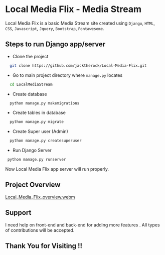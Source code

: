 
# Local Media Flix - Media Stream

Local Media Flix is a basic Media Stream site created using `Django`, `HTML`, `CSS`, `Javascript`, `Jquery`, `Bootstrap`, `Fontawesome`.


## Steps to run Django app/server

 - Clone the project
```bash
  git clone https://github.com/jacktherock/Local-Media-Flix.git
```

 - Go to main project directory where `manage.py` locates
```bash
  cd LocalMediaStream
```

 - Create database
```bash
  python manage.py makemigrations
```

 - Create tables in database
```bash
  python manage.py migrate
```

 - Create Super user (Admin)
```bash
  python manage.py createsuperuser
```

 - Run Django Server
 ```bash
  python manage.py runserver
```

Now Local Media Flix app server will run properly.

## Project Overview 

[Local_Media_Flix_overview.webm](https://user-images.githubusercontent.com/71867511/217813414-03ab3c59-d129-4add-99fe-fbdc5d64d0f7.webm)

## Support
I need help on front-end and back-end for adding more features .
All types of contributions will be accepted. 


## Thank You for Visiting !!
